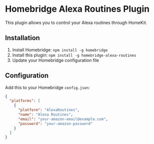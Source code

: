 # Homebridge Alexa Routines Plugin

This plugin allows you to control your Alexa routines through HomeKit.

## Installation

1. Install Homebridge: `npm install -g homebridge`
2. Install this plugin: `npm install -g homebridge-alexa-routines`
3. Update your Homebridge configuration file

## Configuration

Add this to your Homebridge `config.json`:

```json
{
  "platforms": [
    {
      "platform": "AlexaRoutines",
      "name": "Alexa Routines",
      "email": "your-amazon-email@example.com",
      "password": "your-amazon-password"
    }
  ]
}
